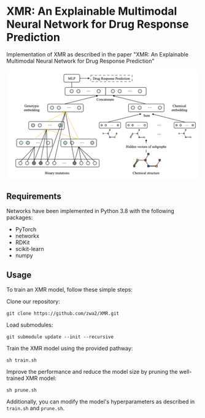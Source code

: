 # XMR: An Explainable Multimodal Neural Network for Drug Response Prediction

Implementation of XMR as described in the paper "XMR: An Explainable Multimodal Neural Network for Drug Response Prediction"

![Alt-Text](/images/XMR.png)

## Requirements
Networks have been implemented in Python 3.8 with the following packages:

* PyTorch
* networkx
* RDKit
* scikit-learn
* numpy

## Usage

To train an XMR model, follow these simple steps:

Clone our repository:

```
git clone https://github.com/zwa2/XMR.git
```

Load submodules:

```
git submodule update --init --recursive
```

Train the XMR model using the provided pathway:

```
sh train.sh
```

Improve the performance and reduce the model size by pruning the well-trained XMR model:

```
sh prune.sh
```

Additionally, you can modify the model's hyperparameters as described in `train.sh` and `prune.sh`.


